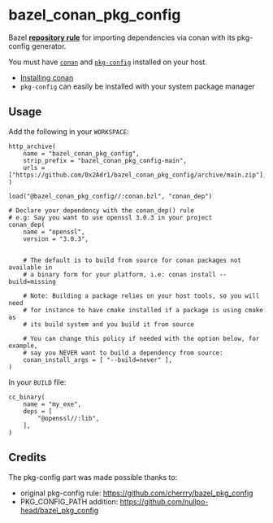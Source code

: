 # bazel_conan_pkg_config

Bazel [**repository rule**](https://bazel.build/rules/repository_rules) for importing dependencies via conan with its pkg-config generator.

You must have [`conan`](https://conan.io) and [`pkg-config`](https://en.wikipedia.org/wiki/Pkg-config) installed on your host.

- [Installing conan](https://docs.conan.io/en/latest/installation.html)
- `pkg-config` can easily be installed with your system package manager

## Usage

Add the following in your `WORKSPACE`:

```bzl
http_archive(
    name = "bazel_conan_pkg_config",
    strip_prefix = "bazel_conan_pkg_config-main",
    urls = ["https://github.com/0x2Adr1/bazel_conan_pkg_config/archive/main.zip"],
)

load("@bazel_conan_pkg_config//:conan.bzl", "conan_dep")

# Declare your dependency with the conan_dep() rule
# e.g: Say you want to use openssl 3.0.3 in your project
conan_dep(
    name = "openssl",
    version = "3.0.3",


    # The default is to build from source for conan packages not available in
    # a binary form for your platform, i.e: conan install --build=missing

    # Note: Building a package relies on your host tools, so you will need
    # for instance to have cmake installed if a package is using cmake as
    # its build system and you build it from source

    # You can change this policy if needed with the option below, for example,
    # say you NEVER want to build a dependency from source:
    conan_install_args = [ "--build=never" ],
)
```

In your `BUILD` file:

```bzl
cc_binary(
    name = "my_exe",
    deps = [
        "@openssl//:lib",
    ],
)
```

## Credits

The pkg-config part was made possible thanks to:

- original pkg-config rule: https://github.com/cherrry/bazel_pkg_config
- PKG_CONFIG_PATH addition: https://github.com/nullpo-head/bazel_pkg_config
